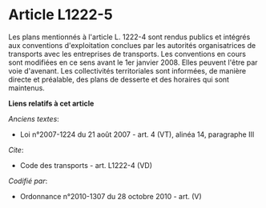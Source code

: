 # Article L1222-5

Les plans mentionnés à l'article L. 1222-4 sont rendus publics et intégrés aux conventions d'exploitation conclues par les
autorités organisatrices de transports avec les entreprises de transports. Les conventions en cours sont modifiées en ce sens
avant le 1er janvier 2008. Elles peuvent l'être par voie d'avenant. Les collectivités territoriales sont informées, de
manière directe et préalable, des plans de desserte et des horaires qui sont maintenus.

**Liens relatifs à cet article**

_Anciens textes_:

  - Loi n°2007-1224 du 21 août 2007 - art. 4 (VT), alinéa 14, paragraphe III

_Cite_:

  - Code des transports - art. L1222-4 (VD)

_Codifié par_:

  - Ordonnance n°2010-1307 du 28 octobre 2010 - art. (V)
